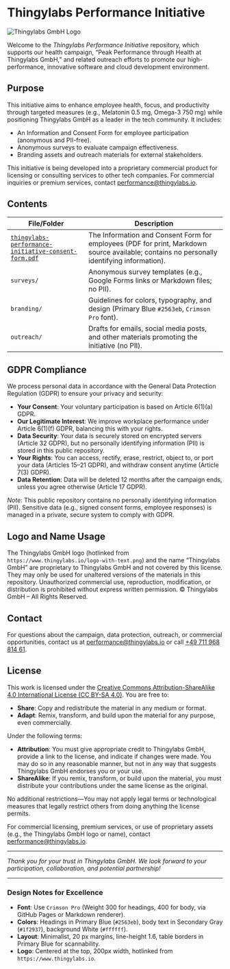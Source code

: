 # Thingylabs Performance Initiative

![Thingylabs GmbH Logo](https://www.thingylabs.io/logo-with-text.png)

Welcome to the *Thingylabs Performance Initiative* repository, which supports our health campaign, “Peak Performance through Health at Thingylabs GmbH,” and related outreach efforts to promote our high-performance, innovative software and cloud development environment.

## Purpose
This initiative aims to enhance employee health, focus, and productivity through targeted measures (e.g., Melatonin 0.5 mg, Omega-3 750 mg) while positioning Thingylabs GmbH as a leader in the tech community. It includes:
- An Information and Consent Form for employee participation (anonymous and PII-free).
- Anonymous surveys to evaluate campaign effectiveness.
- Branding assets and outreach materials for external stakeholders.

This initiative is being developed into a proprietary commercial product for licensing or consulting services to other tech companies. For commercial inquiries or premium services, contact [performance@thingylabs.io](mailto:performance@thingylabs.io).

## Contents
| File/Folder                  | Description                                      |
|------------------------------|--------------------------------------------------|
| [`thingylabs-performance-initiative-consent-form.pdf`](./consent/thingylabs-performance-initiative-consent-form.pdf) | The Information and Consent Form for employees (PDF for print, Markdown source available; contains no personally identifying information). |
| `surveys/`                   | Anonymous survey templates (e.g., Google Forms links or Markdown files; no PII). |
| `branding/`                  | Guidelines for colors, typography, and design (Primary Blue `#2563eb`, `Crimson Pro` font). |
| `outreach/`                  | Drafts for emails, social media posts, and other materials promoting the initiative (no PII). |

## GDPR Compliance
We process personal data in accordance with the General Data Protection Regulation (GDPR) to ensure your privacy and security:
- **Your Consent**: Your voluntary participation is based on Article 6(1)(a) GDPR.
- **Our Legitimate Interest**: We improve workplace performance under Article 6(1)(f) GDPR, balancing this with your rights.
- **Data Security**: Your data is securely stored on encrypted servers (Article 32 GDPR), but no personally identifying information (PII) is stored in this public repository.
- **Your Rights**: You can access, rectify, erase, restrict, object to, or port your data (Articles 15–21 GDPR), and withdraw consent anytime (Article 7(3) GDPR).
- **Data Retention**: Data will be deleted 12 months after the campaign ends, unless you agree otherwise (Article 17 GDPR).

*Note*: This public repository contains no personally identifying information (PII). Sensitive data (e.g., signed consent forms, employee responses) is managed in a private, secure system to comply with GDPR.

## Logo and Name Usage
The Thingylabs GmbH logo (hotlinked from `https://www.thingylabs.io/logo-with-text.png`) and the name “Thingylabs GmbH” are proprietary to Thingylabs GmbH and not covered by this license. They may only be used for unaltered versions of the materials in this repository. Unauthorized commercial use, reproduction, modification, or distribution is prohibited without express written permission. © Thingylabs GmbH – All Rights Reserved.

## Contact
For questions about the campaign, data protection, outreach, or commercial opportunities, contact us at [performance@thingylabs.io](mailto:performance@thingylabs.io) or call [+49 711 968 814 61](tel:+4971196881461).

## License
This work is licensed under the [Creative Commons Attribution-ShareAlike 4.0 International License (CC BY-SA 4.0)](https://creativecommons.org/licenses/by-sa/4.0/). You are free to:
- **Share**: Copy and redistribute the material in any medium or format.
- **Adapt**: Remix, transform, and build upon the material for any purpose, even commercially.

Under the following terms:
- **Attribution**: You must give appropriate credit to Thingylabs GmbH, provide a link to the license, and indicate if changes were made. You may do so in any reasonable manner, but not in any way that suggests Thingylabs GmbH endorses you or your use.
- **ShareAlike**: If you remix, transform, or build upon the material, you must distribute your contributions under the same license as the original.

No additional restrictions—You may not apply legal terms or technological measures that legally restrict others from doing anything the license permits.

For commercial licensing, premium services, or use of proprietary assets (e.g., the Thingylabs GmbH logo or name), contact [performance@thingylabs.io](mailto:performance@thingylabs.io).

---

*Thank you for your trust in Thingylabs GmbH. We look forward to your participation, collaboration, and potential partnership!*

---

### Design Notes for Excellence
- **Font**: Use `Crimson Pro` (Weight 300 for headings, 400 for body, via GitHub Pages or Markdown renderer).
- **Colors**: Headings in Primary Blue (`#2563eb`), body text in Secondary Gray (`#1f2937`), background White (`#ffffff`).
- **Layout**: Minimalist, 20 px margins, line-height 1.6, table borders in Primary Blue for scannability.
- **Logo**: Centered at the top, 200px width, hotlinked from `https://www.thingylabs.io`.
